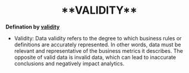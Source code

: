 <center><h1>**VALIDITY**</h1></center> 

**Defination by [validity]([https://www.validity.com/data-quality/](https://www.metaplane.dev/blog/data-validity-definition-examples))**

- Validity: Data validity refers to the degree to which business rules or definitions are accurately represented. In other words, data must be relevant and representative of the business metrics it describes. The opposite of valid data is invalid data, which can lead to inaccurate conclusions and negatively impact analytics.






